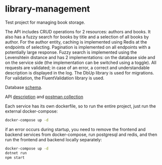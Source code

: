 # library-management

Test project for managing book storage.

The API includes CRUD operations for 2 resources: authors and books. It also has a fuzzy search for books by title and a selection of all books by author. For the author entity, caching is implemented using Redis at the endpoints of selecting. Pagination is implemented on all endpoints with a potentially large response. Fuzzy search is implemented using the Levenshtein distance and has 2 implementations: on the database side and on the service side (the implementation can be switched using a toggle). All requests are validated; in case of an error, a correct and understandable description is displayed in the log. The DbUp library is used for migrations. For validation, the FluentValidation library is used.

Database [schema](./library-management-backend/Resources/Db). 

API [description](./library-management-backend/Resources/Http) and [postman collection](./library-management-backend/Resources/Postman)

Each service has its own dockerfile, so to run the entire project, just run the external docker-compose:

```bash
docker-compose up -d
```

if an error occurs during startup, you need to remove the frontend and backend services from docker-compose, run postgresql and redis, and then run the frontend and backend locally separately:

```bash
docker-compose up -d
dotnet run
npm start
```
